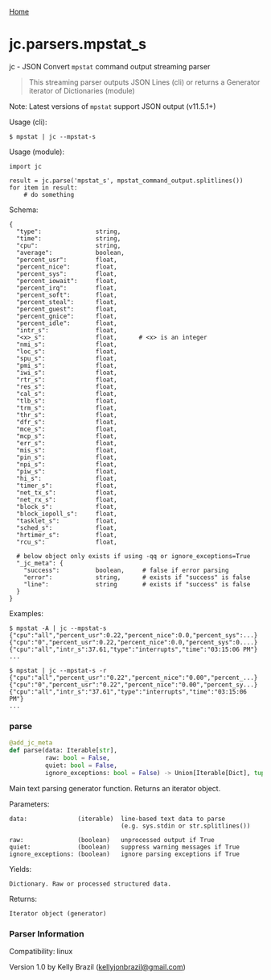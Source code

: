 [Home](https://kellyjonbrazil.github.io/jc/)
<a id="jc.parsers.mpstat_s"></a>

# jc.parsers.mpstat\_s

jc - JSON Convert `mpstat` command output streaming parser

> This streaming parser outputs JSON Lines (cli) or returns a Generator
  iterator of Dictionaries (module)

Note: Latest versions of `mpstat` support JSON output (v11.5.1+)

Usage (cli):

    $ mpstat | jc --mpstat-s

Usage (module):

    import jc

    result = jc.parse('mpstat_s', mpstat_command_output.splitlines())
    for item in result:
        # do something

Schema:

    {
      "type":               string,
      "time":               string,
      "cpu":                string,
      "average":            boolean,
      "percent_usr":        float,
      "percent_nice":       float,
      "percent_sys":        float,
      "percent_iowait":     float,
      "percent_irq":        float,
      "percent_soft":       float,
      "percent_steal":      float,
      "percent_guest":      float,
      "percent_gnice":      float,
      "percent_idle":       float,
      "intr_s":             float,
      "<x>_s":              float,      # <x> is an integer
      "nmi_s":              float,
      "loc_s":              float,
      "spu_s":              float,
      "pmi_s":              float,
      "iwi_s":              float,
      "rtr_s":              float,
      "res_s":              float,
      "cal_s":              float,
      "tlb_s":              float,
      "trm_s":              float,
      "thr_s":              float,
      "dfr_s":              float,
      "mce_s":              float,
      "mcp_s":              float,
      "err_s":              float,
      "mis_s":              float,
      "pin_s":              float,
      "npi_s":              float,
      "piw_s":              float,
      "hi_s":               float,
      "timer_s":            float,
      "net_tx_s":           float,
      "net_rx_s":           float,
      "block_s":            float,
      "block_iopoll_s":     float,
      "tasklet_s":          float,
      "sched_s":            float,
      "hrtimer_s":          float,
      "rcu_s":              float,

      # below object only exists if using -qq or ignore_exceptions=True
      "_jc_meta": {
        "success":          boolean,     # false if error parsing
        "error":            string,      # exists if "success" is false
        "line":             string       # exists if "success" is false
      }
    }

Examples:

    $ mpstat -A | jc --mpstat-s
    {"cpu":"all","percent_usr":0.22,"percent_nice":0.0,"percent_sys":...}
    {"cpu":"0","percent_usr":0.22,"percent_nice":0.0,"percent_sys":0....}
    {"cpu":"all","intr_s":37.61,"type":"interrupts","time":"03:15:06 PM"}
    ...

    $ mpstat | jc --mpstat-s -r
    {"cpu":"all","percent_usr":"0.22","percent_nice":"0.00","percent_...}
    {"cpu":"0","percent_usr":"0.22","percent_nice":"0.00","percent_sy...}
    {"cpu":"all","intr_s":"37.61","type":"interrupts","time":"03:15:06 PM"}
    ...

<a id="jc.parsers.mpstat_s.parse"></a>

### parse

```python
@add_jc_meta
def parse(data: Iterable[str],
          raw: bool = False,
          quiet: bool = False,
          ignore_exceptions: bool = False) -> Union[Iterable[Dict], tuple]
```

Main text parsing generator function. Returns an iterator object.

Parameters:

    data:              (iterable)  line-based text data to parse
                                   (e.g. sys.stdin or str.splitlines())

    raw:               (boolean)   unprocessed output if True
    quiet:             (boolean)   suppress warning messages if True
    ignore_exceptions: (boolean)   ignore parsing exceptions if True

Yields:

    Dictionary. Raw or processed structured data.

Returns:

    Iterator object (generator)

### Parser Information
Compatibility:  linux

Version 1.0 by Kelly Brazil (kellyjonbrazil@gmail.com)

